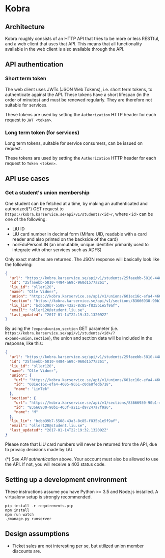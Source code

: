 Kobra
=====

Architecture
------------
Kobra roughly consists of an HTTP API that tries to be more or less RESTful, and
a web client that uses that API. This means that all functionality available in 
the web client is also available through the API. 

API authentication
------------------
### Short term token
The web client uses JWTs (JSON Web Tokens), i.e. short term tokens, to 
authenticate against the API. These tokens have a short lifespan (in the order 
of minutes) and must be renewed regularly. They are therefore not suitable for 
services.

These tokens are used by setting the `Authorization` HTTP header for each request 
to `JWT <token>`.

### Long term token (for services)
Long term tokens, suitable for service consumers, can be issued on request.

These tokens are used by setting the `Authorization` HTTP header for each request 
to `Token <token>`.

API use cases
-------------
### Get a student's union membership
One student can be fetched at a time, by making an authenticated and authorized(*) GET request to 
`https://kobra.karservice.se/api/v1/students/<id>/`, where `<id>` can be one of 
the following:

* LiU ID
* LiU card number in decimal form (Mifare UID, readable with a card reader and 
also printed on the backside of the card)
* norEduPersonLIN (an immutable, unique identifier primarily used to integrate 
with other services such as ADFS)

Only exact matches are returned. The JSON response will basically look like the 
following:

```json
{
  "url": "https://kobra.karservice.se/api/v1/students/25faeebb-5810-4484-a69c-960d1b77a261/",
  "id": "25faeebb-5810-4484-a69c-960d1b77a261",
  "liu_id": "oller120",
  "name": "Olle Vidner",
  "union": "https://kobra.karservice.se/api/v1/unions/601ec16c-efa4-4605-9651-c0de8fedb718/",
  "section": "https://kobra.karservice.se/api/v1/sections/83666930-90b1-463f-a211-d97247a7f9a6/",
  "liu_lin": "bcbb39b7-5508-43a3-8c85-f835b1e5f9af",
  "email": "oller120@student.liu.se",
  "last_updated": "2017-01-14T22:19:32.132092Z"
}
```

By using the `?expand=union,section` GET parameter (i.e. 
`https://kobra.karservice.se/api/v1/students/<id>/?expand=union,section`), the 
union and section data will be included in the response, like this:

```json
{
  "url": "https://kobra.karservice.se/api/v1/students/25faeebb-5810-4484-a69c-960d1b77a261/",
  "id": "25faeebb-5810-4484-a69c-960d1b77a261",
  "liu_id": "oller120",
  "name": "Olle Vidner",
  "union": {
    "url": "https://kobra.karservice.se/api/v1/unions/601ec16c-efa4-4605-9651-c0de8fedb718/",
    "id": "601ec16c-efa4-4605-9651-c0de8fedb718",
    "name": "LinTek"
  },
  "section": {
    "url": "https://kobra.karservice.se/api/v1/sections/83666930-90b1-463f-a211-d97247a7f9a6/",
    "id": "83666930-90b1-463f-a211-d97247a7f9a6",
    "name": "M"
  },
  "liu_lin": "bcbb39b7-5508-43a3-8c85-f835b1e5f9af",
  "email": "oller120@student.liu.se",
  "last_updated": "2017-01-14T22:19:32.132092Z"
}
```

Please note that LiU card numbers will never be returned from the API, due to 
privacy decisions made by LiU.

(*) See _API authentication_ above. Your account must also be allowed to use the 
API. If not, you will receive a 403 status code.

Setting up a development environment
------------------------------------
These instructions assume you have Python >= 3.5 and Node.js installed. A 
virtualenv setup is strongly recommended. 

    pip install -r requirements.pip
    npm install
    npm run watch
    ./manage.py runserver

Design assumptions
------------------
* Ticket sales are not interesting per se, but utilized union member discounts 
are.
